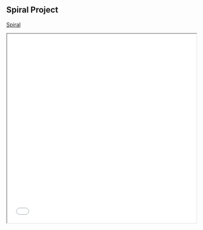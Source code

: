 ## Spiral Project


[Spiral](./Spiral/)

<iframe src="./Spiral" width="500" height="500">
</iframe>
